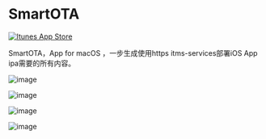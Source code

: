 # SmartOTA
[![Itunes App Store](https://img.shields.io/itunes/v/org.skyfox.SmartOTA.svg)](https://itunes.apple.com/us/app/smartota/id1268986888?mt=12)

SmartOTA，App for macOS ，一步生成使用https itms-services部署iOS App ipa需要的所有内容。

![image](https://raw.githubusercontent.com/shaojiankui/SmartOTA/master/demo/demo1.jpg)


![image](https://raw.githubusercontent.com/shaojiankui/SmartOTA/master/demo/demo2.jpg)


![image](https://raw.githubusercontent.com/shaojiankui/SmartOTA/master/demo/demo3.jpg)


![image](https://raw.githubusercontent.com/shaojiankui/SmartOTA/master/demo/demo4.jpg)

